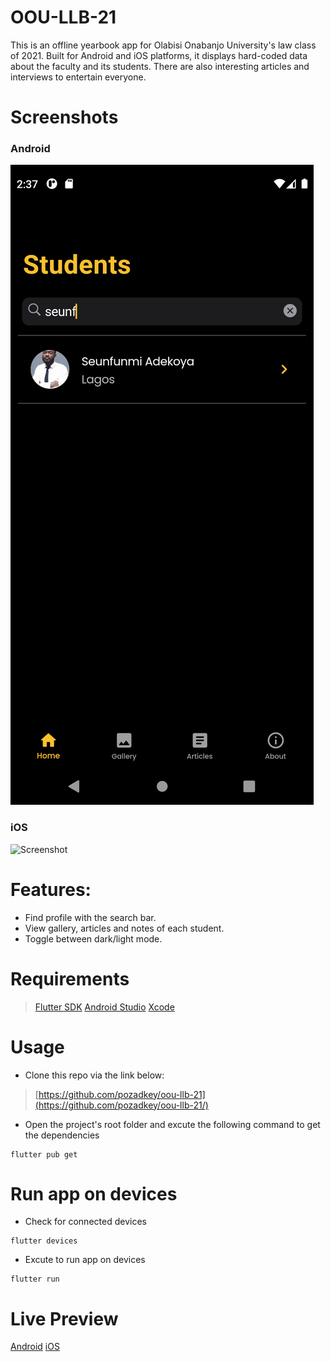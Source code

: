 # OOU-LLB-21

This is an offline yearbook app for Olabisi Onabanjo University's law class of 2021. Built for Android and iOS platforms, it displays hard-coded data about the faculty and its students. There are also interesting articles and interviews to entertain everyone.

# Screenshots

### Android

![Screenshot](https://github.com/pozadkey/oou-llb-21/blob/master/screenshots/oou-llb-21-android.png)

### iOS

![Screenshot](https://github.com/pozadkey/oou-llb-21/blob/master/screenshots/oou-llb-21_iphone.png)

# Features:

- Find profile with the search bar.
- View gallery, articles and notes of each student.
- Toggle between dark/light mode.

# Requirements

> [Flutter SDK](https://docs.flutter.dev/get-started/install)
> [Android Studio](https://developer.android.com/studio)
> [Xcode](https://developer.apple.com/xcode/)

# Usage

- Clone this repo via the link below:

> [https://github.com/pozadkey/oou-llb-21](https://github.com/pozadkey/oou-llb-21/)


- Open the project's root folder and excute the following command to get the dependencies

```
flutter pub get
```

# Run app on devices

- Check for connected devices

```
flutter devices
```
- Excute to run app on devices
```
flutter run
```

# Live Preview

[Android](https://play.google.com/store/apps/details?id=com.pozadkey.oou_llb_21)
[iOS](https://apps.apple.com/ng/app/oou-llb21/id1632992447)

